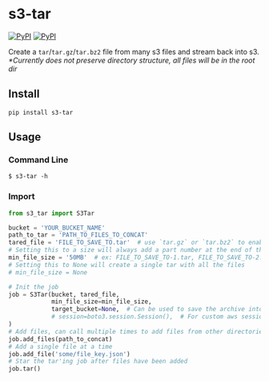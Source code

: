# s3-tar

[![PyPI](https://img.shields.io/pypi/v/s3-tar.svg)](https://pypi.python.org/pypi/s3-tar)
[![PyPI](https://img.shields.io/pypi/l/s3-tar.svg)](https://pypi.python.org/pypi/s3-tar)  


Create a `tar`/`tar.gz`/`tar.bz2` file from many s3 files and stream back into s3.  
_*Currently does not preserve directory structure, all files will be in the root dir_  

## Install
`pip install s3-tar`


## Usage

### Command Line
`$ s3-tar -h`

### Import
```python
from s3_tar import S3Tar

bucket = 'YOUR_BUCKET_NAME'
path_to_tar = 'PATH_TO_FILES_TO_CONCAT'
tared_file = 'FILE_TO_SAVE_TO.tar'  # use `tar.gz` or `tar.bz2` to enable compression
# Setting this to a size will always add a part number at the end of the file name
min_file_size = '50MB'  # ex: FILE_TO_SAVE_TO-1.tar, FILE_TO_SAVE_TO-2.tar, ...
# Setting this to None will create a single tar with all the files
# min_file_size = None

# Init the job
job = S3Tar(bucket, tared_file,
            min_file_size=min_file_size,
            target_bucket=None,  # Can be used to save the archive into a different bucket
            # session=boto3.session.Session(),  # For custom aws session
)
# Add files, can call multiple times to add files from other directories
job.add_files(path_to_concat)
# Add a single file at a time
job.add_file('some/file_key.json')
# Star the tar'ing job after files have been added
job.tar()
```
